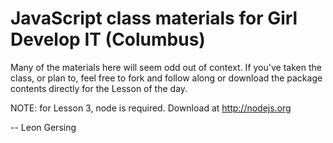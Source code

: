 # JavaScript class materials for Girl Develop IT (Columbus)

Many of the materials here will seem odd out of context. If you've taken the class, or plan to, feel free to fork and follow along or download the package contents directly for the Lesson of the day.

NOTE: for Lesson 3, node is required. Download at http://nodejs.org 

-- Leon Gersing